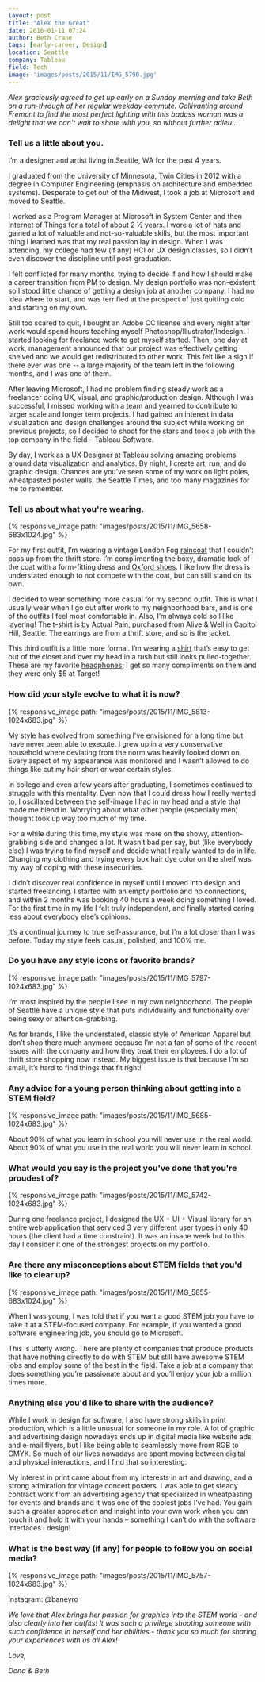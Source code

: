 ```yaml
---
layout: post
title: "Alex the Great"
date: 2016-01-11 07:24
author: Beth Crane
tags: [early-career, Design]
location: Seattle
company: Tableau
field: Tech
image: 'images/posts/2015/11/IMG_5790.jpg'
---
```


*Alex graciously agreed to get up early on a Sunday morning and take Beth on a run-through of her regular weekday commute. Gallivanting around Fremont to find the most perfect lighting with this badass woman was a delight that we can't wait to share with you, so without further adieu...*

### Tell us a little about you.

I’m a designer and artist living in Seattle, WA for the past 4 years.

I graduated from the University of Minnesota, Twin Cities in 2012 with a degree in Computer Engineering (emphasis on architecture and embedded systems). Desperate to get out of the Midwest, I took a job at Microsoft and moved to Seattle.

I worked as a Program Manager at Microsoft in System Center and then Internet of Things for a total of about 2 ½ years. I wore a lot of hats and gained a lot of valuable and not-so-valuable skills, but the most important thing I learned was that my real passion lay in design. When I was attending, my college had few (if any) HCI or UX design classes, so I didn’t even discover the discipline until post-graduation.

I felt conflicted for many months, trying to decide if and how I should make a career transition from PM to design. My design portfolio was non-existent, so I stood little chance of getting a design job at another company. I had no idea where to start, and was terrified at the prospect of just quitting cold and starting on my own.

Still too scared to quit, I bought an Adobe CC license and every night after work would spend hours teaching myself Photoshop/Illustrator/Indesign. I started looking for freelance work to get myself started. Then, one day at work, management announced that our project was effectively getting shelved and we would get redistributed to other work. This felt like a sign if there ever was one -- a large majority of the team left in the following months, and I was one of them.

After leaving Microsoft, I had no problem finding steady work as a freelancer doing UX, visual, and graphic/production design. Although I was successful, I missed working with a team and yearned to contribute to larger scale and longer term projects. I had gained an interest in data visualization and design challenges around the subject while working on previous projects, so I decided to shoot for the stars and took a job with the top company in the field – Tableau Software.

By day, I work as a UX Designer at Tableau solving amazing problems around data visualization and analytics. By night, I create art, run, and do graphic design. Chances are you’ve seen some of my work on light poles, wheatpasted poster walls, the Seattle Times, and too many magazines for me to remember.

### Tell us about what you're wearing.

{% responsive_image path: "images/posts/2015/11/IMG_5658-683x1024.jpg" %}

For my first outfit, I’m wearing a vintage London Fog [raincoat](http://amzn.to/1ScsJ1k) that I couldn’t pass up from the thrift store. I’m complimenting the boxy, dramatic look of the coat with a form-fitting dress and [Oxford shoes](http://amzn.to/1RvPihu). I like how the dress is understated enough to not compete with the coat, but can still stand on its own.

I decided to wear something more casual for my second outfit. This is what I usually wear when I go out after work to my neighborhood bars, and is one of the outfits I feel most comfortable in. Also, I’m always cold so I like layering! The t-shirt is by Actual Pain, purchased from Alive & Well in Capitol Hill, Seattle. The earrings are from a thrift store, and so is the jacket.

This third outfit is a little more formal. I’m wearing a [shirt](http://amzn.to/1ScsV0t) that’s easy to get out of the closet and over my head in a rush but still looks pulled-together. These are my favorite [headphones](http://amzn.to/1RvPBsJ); I get so many compliments on them and they were only $5 at Target!

### How did your style evolve to what it is now?

{% responsive_image path: "images/posts/2015/11/IMG_5813-1024x683.jpg" %}

My style has evolved from something I’ve envisioned for a long time but have never been able to execute. I grew up in a very conservative household where deviating from the norm was heavily looked down on. Every aspect of my appearance was monitored and I wasn’t allowed to do things like cut my hair short or wear certain styles.

In college and even a few years after graduating, I sometimes continued to struggle with this mentality. Even now that I could dress how I really wanted to, I oscillated between the self-image I had in my head and a style that made me blend in. Worrying about what other people (especially men) thought took up way too much of my time.

For a while during this time, my style was more on the showy, attention-grabbing side and changed a lot. It wasn’t bad per say, but (like everybody else) I was trying to find myself and decide what I really wanted to do in life. Changing my clothing and trying every box hair dye color on the shelf was my way of coping with these insecurities.

I didn’t discover real confidence in myself until I moved into design and started freelancing. I started with an empty portfolio and no connections, and within 2 months was booking 40 hours a week doing something I loved. For the first time in my life I felt truly independent, and finally started caring less about everybody else’s opinions.

It’s a continual journey to true self-assurance, but I’m a lot closer than I was before. Today my style feels casual, polished, and 100% me.

### Do you have any style icons or favorite brands?

{% responsive_image path: "images/posts/2015/11/IMG_5797-1024x683.jpg" %}

I’m most inspired by the people I see in my own neighborhood. The people of Seattle have a unique style that puts individuality and functionality over being sexy or attention-grabbing.

As for brands, I like the understated, classic style of American Apparel but don’t shop there much anymore because I’m not a fan of some of the recent issues with the company and how they treat their employees. I do a lot of thrift store shopping now instead. My biggest issue is that because I’m so small, it’s hard to find things that fit right!

### Any advice for a young person thinking about getting into a STEM field?

{% responsive_image path: "images/posts/2015/11/IMG_5685-1024x683.jpg" %}

About 90% of what you learn in school you will never use in the real world. About 90% of what you use in the real world you will never learn in school.

### What would you say is the project you've done that you're proudest of?

{% responsive_image path: "images/posts/2015/11/IMG_5742-1024x683.jpg" %}

During one freelance project, I designed the UX + UI + Visual library for an entire web application that serviced 3 very different user types in only 40 hours (the client had a time constraint). It was an insane week but to this day I consider it one of the strongest projects on my portfolio.

### Are there any misconceptions about STEM fields that you'd like to clear up?

{% responsive_image path: "images/posts/2015/11/IMG_5855-683x1024.jpg" %}

When I was young, I was told that if you want a good STEM job you have to take it at a STEM-focused company. For example, if you wanted a good software engineering job, you should go to Microsoft.

This is utterly wrong. There are plenty of companies that produce products that have nothing directly to do with STEM but still have awesome STEM jobs and employ some of the best in the field. Take a job at a company that does something you’re passionate about and you’ll enjoy your job a million times more.

### Anything else you'd like to share with the audience?

While I work in design for software, I also have strong skills in print production, which is a little unusual for someone in my role. A lot of graphic and advertising design nowadays ends up in digital media like website ads and e-mail flyers, but I like being able to seamlessly move from RGB to CMYK. So much of our lives nowadays are spent moving between digital and physical interactions, and I find that so interesting.

My interest in print came about from my interests in art and drawing, and a strong admiration for vintage concert posters. I was able to get steady contract work from an advertising agency that specialized in wheatpasting for events and brands and it was one of the coolest jobs I’ve had. You gain such a greater appreciation and insight into your own work when you can touch it and hold it with your hands – something I can’t do with the software interfaces I design!

### What is the best way (if any) for people to follow you on social media?

{% responsive_image path: "images/posts/2015/11/IMG_5757-1024x683.jpg" %}

Instagram: @baneyro 

*We love that Alex brings her passion for graphics into the STEM world - and also clearly into her outfits! It was such a privilege shooting someone with such confidence in herself and her abilities - thank you so much for sharing your experiences with us all Alex!*

*Love,*

*Dona & Beth*
